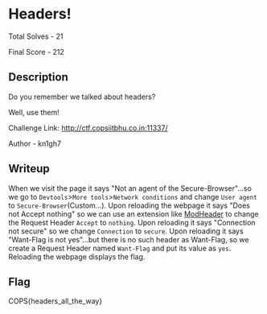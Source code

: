 # Headers!

Total Solves - 21

Final Score - 212

## Description

Do you remember we talked about headers?

Well, use them!

Challenge Link: http://ctf.copsiitbhu.co.in:11337/

Author - kn1gh7

## Writeup

When we visit the page it says "Not an agent of the Secure-Browser"...so we go to `Devtools`>`More tools`>`Network conditions` and change `User agent` to `Secure-Browser`(Custom...).
Upon reloading the webpage it says "Does not Accept nothing" so we can use an extension like [ModHeader](https://chromewebstore.google.com/detail/modheader-modify-http-hea/idgpnmonknjnojddfkpgkljpfnnfcklj?pli=1)
to change the Request Header `Accept` to `nothing`. Upon reloading it says "Connection not secure" so we change `Connection` to `secure`. Upon reloading it says "Want-Flag is not yes"...but there is no such header as Want-Flag, 
so we create a Request Header named `Want-Flag` and put its value as `yes`. Reloading the webpage displays the flag.

## Flag

COPS{headers_all_the_way}
